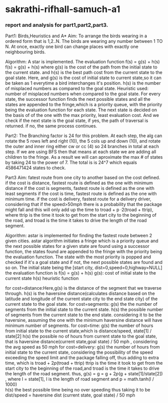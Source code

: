 # sakrathi-rifhall-samuch-a1
### report and analysis for part1,part2,part3.
Part1: Birds,Heuristics and A* Aim: To arrange the birds wearing in a ordered form that is 1,2..N. The birds are wearing any number between 1 TO N. At once, exactly one bird can change places with exactly one neighbouring birds.

Algorithm: A star is implemented. The evaluation function f(s) = g(s) + h(s) f(s) = g(s) + h(s) where g(s) is the cost of the path from the initial state to the current state. and h(s) is the best path cost from the current state to the goal state. Here, and g(s) is the cost of initial state to current state,so it can be taken as 1 everytime a bird interchanges it's position. h(s) is the number of misplaced numbers as compared to the goal state. Heuristic used: number of misplaced numbers when compared to the goal state. For every state, the successor function finds the next possible states and all the states are appended to the fringe,which is a priority queue, with the priority being the evaluation function for each state. The next state is decided on the basis of of the one with the max priority, least evaluation cost. And we check if the next state is the goal state, if yes, the path of traversal is returned. if no, the same process continues.

Part2: The Branching factor is 24 for this problem. At each step, the alg can rotate the 5 rows left and right (10), the 5 cols up and down (10), and rotate the outer and inner ring either cw or cc (4) so 24 branches in total at each step. If we are using BFS then that means at each state we are adding all children to the fringe. As a result we will can aproximate the max # of states by taking 24 to the power of 7. The total is is 24^7 which equals 4586471424 states to check.

Part3 Aim: fatest route from one city to another based on the cost defined. if the cost is distance, fastest route is defined as the one with minimum distance if the cost is segments, fastest route is defined as the one with least segments if the cost is time, fastest route is defined as the one with minimum time. if the cost is delivery, fastest route for a delivery driver, considering that if the speed>50mph there is a probability that the package might fall and this will only add up the time to troad + p ·2(troad + ttrip), where ttrip is the time it took to get from the start city to the beginning of the road, and troad is the time it takes to drive the length of the road segment.

Algorithm: astar is implemented for finding the fastest route between 2 given cities. astar algorithm initiates a fringe which is a priority queue and the next possible states for a given state are found using a successor function, the states found are appended to the fringe with the priority being the evaluation function. The state with the most priority is popped and checked if it's a goal state and if not, the next possible states are found and so on. The initial state being the [start city, dist=0,speed=0,highway=NULL] the evaluation function is f(s) = g(s) + h(s) g(s): cost of initial state to the current state h(s) heuristic function

for cost=distance:Here,g(s) is the distance of the segment that we traverse through. h(s) is the haversine distance(calculates distance based on the latitude and longitude of the current state city to the end state city) of the current state to the goal state. 
for cost=segments: g(s) the the number of segments from the initial state to the current state. h(s) the possible number of segments from the current state to the end state. considering it to be the haversine, assuming the one with the minimum haversine distance will have minimum number of segments.
for cost=time: g(s) the number of hours from initial state to the current state,which is distance/speed, state[1] / state[2]
h(s) the possible no of hours from current state to the goal state, that is haversine distance(current state,goal state) / 50 mph , considering the avg speed as 50 mph
for cost=delivery: g(s) the number of hours from initial state to the current state, considering the possibility of the speed exceeding the speed limit and the package falling off, thus adding to extra time, which is troad + 2*p*(troad + ttrip) ttrip is the time it took to get from the start city to the beginning of the road,and troad is the time it takes to drive the length of the road segment.
thus, g(s) = g = g + 2*p*(g + state[1]/state[2]) , where l = state[1], l is the length of road segment and p = math.tanh(l / 1000)         
h(s) the best possible time being no over speeding thus taking it to be dist/speed = haversine dist (current state, goal state) / 50 mph
